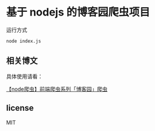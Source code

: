 # 基于 nodejs 的博客园爬虫项目

运行方式
```
node index.js
```

## 相关博文

具体使用请看：

[【node爬虫】前端爬虫系列「博客园」爬虫](http://www.cnblogs.com/coco1s/p/4954063.html)

## license 
MIT
